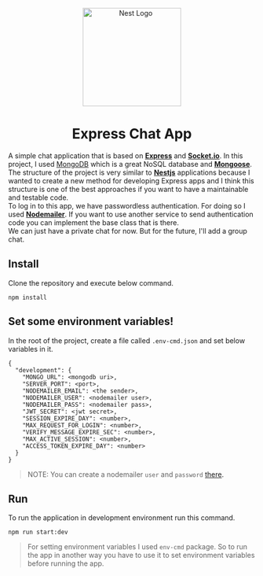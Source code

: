 <p align="center">
  <a href="http://nestjs.com/" target="blank"><img src="https://nestjs.com/img/logo-small.svg" width="200" alt="Nest Logo" /></a>
</p>

<h1 align="center"> Express Chat App </h1>

<p> 
  A simple chat application that is based on <a href="https://expressjs.com/"><strong>Express</strong></a> and <a href="https://socket.io/"><strong>Socket.io</strong></a>. In this project, I used <a href="https://www.mongodb.com/">MongoDB</a> which is a great NoSQL database and <a href="https://mongoosejs.com/"><strong>Mongoose</strong></a>. The structure of the project is very similar to <a href="https://nestjs.com/"><strong>Nestjs</strong></a> applications because I wanted to create a new method for developing Express apps and I think this structure is one of the best approaches if you want to have a maintainable and testable code.
  <br>
  To log in to this app, we have passwordless authentication. For doing so I used <a href="https://nodemailer.com/"><strong>Nodemailer</strong></a>. If you want to use another service to send authentication code you can implement the base class that is there.
  <br>
  We can just have a private chat for now. But for the future, I'll add a group chat.
</p>

<h2>Install</h2>

Clone the repository and execute below command.

```
npm install
```

<h2>Set some environment variables!</h2>

In the root of the project, create a file called `.env-cmd.json` and set below variables in it.

```
{
  "development": {
    "MONGO_URL": <mongodb uri>,
    "SERVER_PORT": <port>,
    "NODEMAILER_EMAIL": <the sender>,
    "NODEMAILER_USER": <nodemailer user>,
    "NODEMAILER_PASS": <nodemailer pass>,
    "JWT_SECRET": <jwt secret>,
    "SESSION_EXPIRE_DAY": <number>,
    "MAX_REQUEST_FOR_LOGIN": <number>,
    "VERIFY_MESSAGE_EXPIRE_SEC": <number>,
    "MAX_ACTIVE_SESSION": <number>,
    "ACCESS_TOKEN_EXPIRE_DAY": <number>
  }
}
```

> NOTE: You can create a nodemailer `user` and `password` <a href="https://ethereal.email/">there<a>.

<h2>Run</h2>
To run the application in development environment run this command.

```
npm run start:dev
```

> For setting environment variables I used `env-cmd` package. So to run the app in another way you have to use it to set environment variables before running the app.
